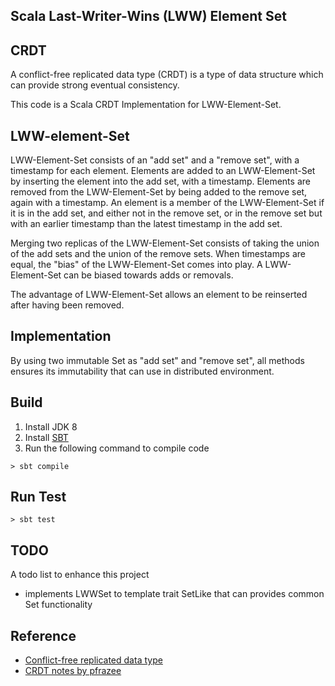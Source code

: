 Scala Last-Writer-Wins (LWW) Element Set
----------------------------------------

## CRDT
A conflict-free replicated data type (CRDT) is a type of data structure
which can provide strong eventual consistency.

This code is a Scala CRDT Implementation for LWW-Element-Set.


## LWW-element-Set
LWW-Element-Set consists of an "add set" and a "remove set", with a timestamp for each element.
Elements are added to an LWW-Element-Set by inserting the element into the add set, with a timestamp.
Elements are removed from the LWW-Element-Set by being added to the remove set, again with a timestamp.
An element is a member of the LWW-Element-Set if it is in the add set, and either not in the remove set,
or in the remove set but with an earlier timestamp than the latest timestamp in the add set.

Merging two replicas of the LWW-Element-Set consists of taking the union of the add sets and
the union of the remove sets. When timestamps are equal, the "bias" of the LWW-Element-Set comes
into play. A LWW-Element-Set can be biased towards adds or removals.

The advantage of LWW-Element-Set allows an element to be reinserted after having been removed.

## Implementation
By using two immutable Set as "add set" and "remove set",
all methods ensures its immutability that can use in distributed environment.

## Build
1. Install JDK 8
2. Install [SBT](https://www.scala-sbt.org/index.html)
3. Run the following command to compile code

```
> sbt compile
```


## Run Test
```
> sbt test
```


## TODO
A todo list to enhance this project
* implements LWWSet to template trait SetLike that can provides common Set functionality

## Reference
* [Conflict-free replicated data type](https://en.wikipedia.org/wiki/Conflict-free_replicated_data_type)
* [CRDT notes by pfrazee](https://github.com/pfrazee/crdt_notes)